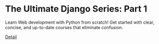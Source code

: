 # The Ultimate Django Series: Part 1

Learn Web development with Python from scratch! Get started with clear, concise, and up-to-date courses that eliminate confusion. 

[Detail](https://eduitfree.com/courses/the-ultimate-django-series-part-1)